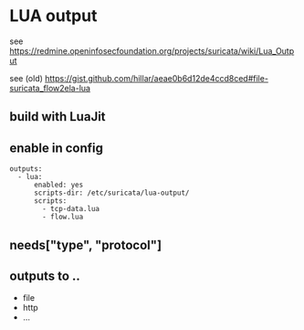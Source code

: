 # LUA output

see https://redmine.openinfosecfoundation.org/projects/suricata/wiki/Lua_Output

see (old) https://gist.github.com/hillar/aeae0b6d12de4ccd8ced#file-suricata_flow2ela-lua

## build with LuaJit



## enable in config

```
outputs:
  - lua:
      enabled: yes
      scripts-dir: /etc/suricata/lua-output/
      scripts:
        - tcp-data.lua
        - flow.lua

```
## needs["type", "protocol"]

## outputs to ..

  * file
  * http
  * ...

